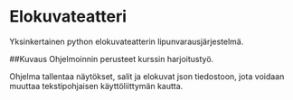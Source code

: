 # Elokuvateatteri
Yksinkertainen python elokuvateatterin lipunvarausjärjestelmä.

##Kuvaus
Ohjelmoinnin perusteet kurssin harjoitustyö.

Ohjelma tallentaa näytökset, salit ja elokuvat json tiedostoon, jota voidaan muuttaa tekstipohjaisen käyttöliittymän kautta.
